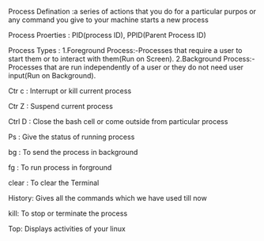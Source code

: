 Process Defination :a series of actions that you do for a particular purpos or any command you give to your machine starts a new process 


Process Proerties : PID(process ID), PPID(Parent Process ID)


Process Types : 1.Foreground Process:-Processes that require a user to start them or to interact with them(Run on Screen). 2.Background Process:-Processes that are run independently of a user or they do not need user input(Run on Background).

Ctr c : Interrupt or kill current process 

Ctr Z : Suspend current process

Ctrl D : Close the bash cell or come outside from particular process


Ps : Give the status of running process

bg : To send the process in background

fg : To run process in forground

clear : To clear the Terminal


History: Gives all the commands which we have used till now

kill: To stop or terminate the process

Top: Displays activities of your linux
